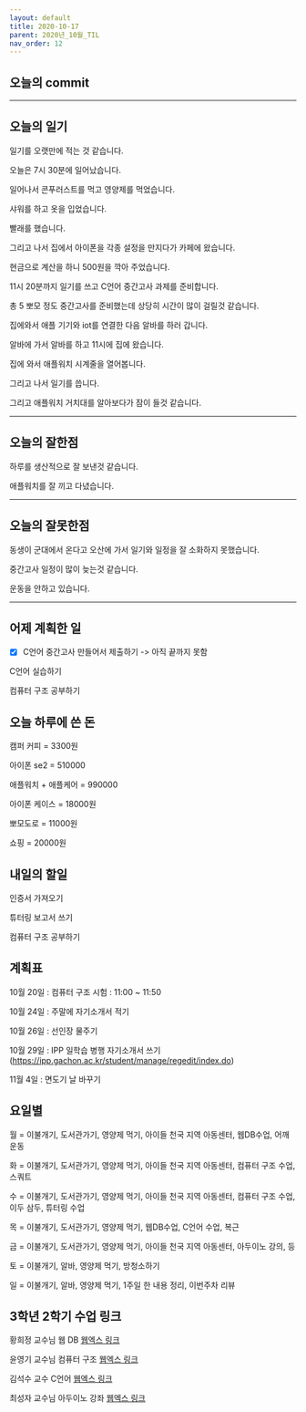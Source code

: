 ```yaml
---
layout: default
title: 2020-10-17
parent: 2020년_10월_TIL
nav_order: 12
---
```


## 오늘의 commit

---

## 오늘의 일기

일기를 오랫만에 적는 것 같습니다.

오늘은 7시 30분에 일어났습니다.

일어나서 콘푸러스트를 먹고 영양제를 먹었습니다.

샤워를 하고 옷을 입었습니다.

빨래를 했습니다.

그리고 나서 집에서 아이폰을 각종 설정을 만지다가 카페에 왔습니다.

현금으로 계산을 하니 500원을 깍아 주었습니다.

11시 20분까지 일기를 쓰고 C언어 중간고사 과제를 준비합니다.

총 5 뽀모 정도 중간고사를 준비했는데 상당히 시간이 많이 걸릴것 같습니다.

집에와서 애플 기기와 iot를 연결한 다음 알바를 하러 갑니다.

알바에 가서 알바를 하고 11시에 집에 왔습니다.

집에 와서 애플워치 시계줄을 열어봅니다.

그리고 나서 일기를 씁니다.

그리고 애플워치 거치대를 알아보다가 잠이 들것 같습니다.

---

## 오늘의 잘한점

하루를 생산적으로 잘 보낸것 같습니다.

애플워치를 잘 끼고 다녔습니다.

---

## 오늘의 잘못한점

동생이 군대에서 온다고 오산에 가서 일기와 일정을 잘 소화하지 못했습니다.

중간고사 일정이 많이 늦는것 같습니다.

운동을 안하고 있습니다.

---

## 어제 계획한 일

- [X] C언어 중간고사 만들어서 제출하기 -> 아직 끝까지 못함

C언어 실습하기

컴퓨터 구조 공부하기

## 오늘 하루에 쓴 돈

캠퍼 커피 = 3300원

아이폰 se2 = 510000

애플워치 + 애플케어 = 990000

아이폰 케이스 = 18000원

뽀모도로 = 11000원

쇼핑 = 20000원

## 내일의 할일

인증서 가져오기

튜터링 보고서 쓰기

컴퓨터 구조 공부하기

## 계획표

10월 20일 : 컴퓨터 구조 시험 : 11:00 ~ 11:50

10월 24일 : 주말에 자기소개서 적기

10월 26일 : 선인장 물주기

10월 29일 : IPP 일학습 병행 자기소개서 쓰기(https://ipp.gachon.ac.kr/student/manage/regedit/index.do)

11월 4일 : 면도기 날 바꾸기

## 요일별

월 = 이불개기, 도서관가기, 영양제 먹기, 아이들 천국 지역 아동센터, 웹DB수업, 어깨운동

화 = 이불개기, 도서관가기, 영양제 먹기, 아이들 천국 지역 아동센터, 컴퓨터 구조 수업, 스쿼트

수 = 이불개기, 도서관가기, 영양제 먹기, 아이들 천국 지역 아동센터, 컴퓨터 구조 수업, 이두 삼두, 튜터링 수업

목 = 이불개기, 도서관가기, 영양제 먹기, 웹DB수업, C언어 수업, 복근

금 = 이불개기, 도서관가기, 영양제 먹기, 아이들 천국 지역 아동센터, 아두이노 강의, 등

토 = 이불개기, 알바, 영양제 먹기, 방청소하기

일 = 이불개기, 알바, 영양제 먹기, 1주일 한 내용 정리, 이번주차 리뷰

## 3학년 2학기 수업 링크

황희정 교수님 웹 DB [웹엑스 링크](https://gachon.webex.com/meet/hwanghj)

윤영기 교수님 컴퓨터 구조 [웹엑스 링크](http://gachon.webex.com/meet/ykyoon)

김석수 교수 C언어 [웹엑스 링크](http://gachon.webex.com/meet/sskim)

최성자 교수님 아두이노 강좌 [웹엑스 링크](https://gachon.webex.com/meet/artchoi0g)
